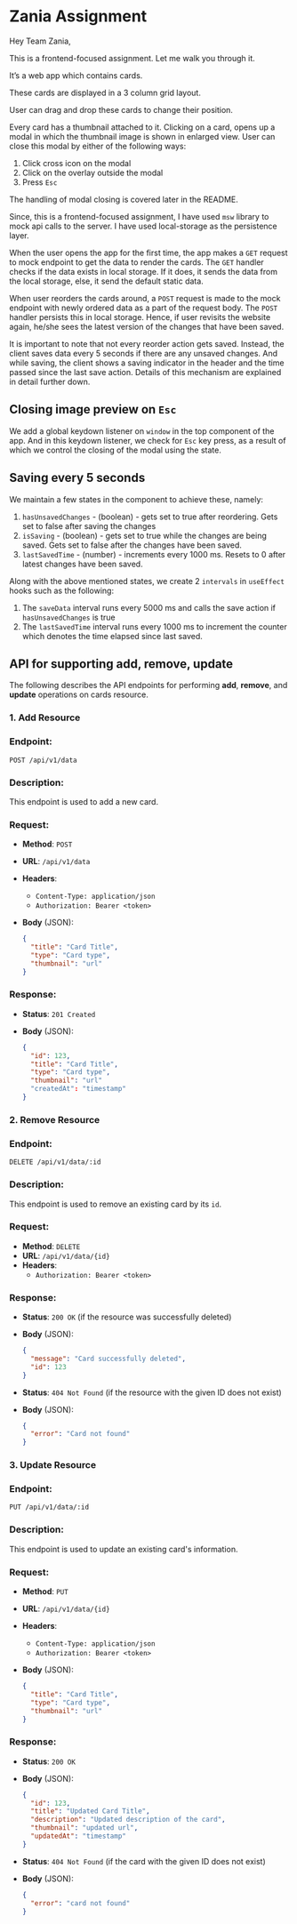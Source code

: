 # Zania Assignment

Hey Team Zania,

This is a frontend-focused assignment. Let me walk you through it.

It’s a web app which contains cards. 

These cards are displayed in a 3 column grid layout. 

User can drag and drop these cards to change their position. 

Every card has a thumbnail attached to it. Clicking on a card, opens up a modal in which the thumbnail image is shown in enlarged view. User can close this modal by either of the following ways:

1. Click cross icon on the modal
2. Click on the overlay outside the modal
3. Press `Esc` 

The handling of modal closing is covered later in the README.

Since, this is a frontend-focused assignment, I have used `msw` library to mock api calls to the server. I have used local-storage as the persistence layer.

When the user opens the app for the first time, the app makes a `GET` request to mock endpoint to get the data to render the cards. The `GET` handler checks if the data exists in local storage. If it does, it sends the data from the local storage, else, it send the default static data.

When user reorders the cards around, a `POST` request is made to the mock endpoint with newly ordered data as a part of the request body. The `POST` handler persists this in local storage. Hence, if user revisits the website again, he/she sees the latest version of the changes that have been saved.

It is important to note that not every reorder action gets saved. Instead, the client saves data every 5 seconds if there are any unsaved changes. And while saving, the client shows a saving indicator in the header and the time passed since the last save action. Details of this mechanism are explained in detail further down.

## Closing image preview on `Esc`

We add a global keydown listener on `window` in the top component of the app. And in this keydown listener, we check for `Esc` key press, as a result of which we control the closing of the modal using the state.

## Saving every 5 seconds

We maintain a few states in the component to achieve these, namely:

1. `hasUnsavedChanges` - (boolean) - gets set to true after reordering. Gets set to false after saving the changes
2. `isSaving` - (boolean) - gets set to true while the changes are being saved. Gets set to false after the changes have been saved. 
3. `lastSavedTime` - (number) - increments every 1000 ms. Resets to 0 after latest changes have been saved.

Along with the above mentioned states, we create 2 `intervals` in `useEffect` hooks such as the following:

1. The `saveData` interval runs every 5000 ms and calls the save action if `hasUnsavedChanges` is true
2. The `lastSavedTime` interval runs every 1000 ms to increment the counter which denotes the time elapsed since last saved.

## API for supporting add, remove, update

The following describes the API endpoints for performing **add**, **remove**, and **update** operations on cards resource.

### 1. **Add Resource**

### Endpoint:

`POST /api/v1/data`

### Description:

This endpoint is used to add a new card.

### Request:

- **Method**: `POST`
- **URL**: `/api/v1/data`
- **Headers**:
    - `Content-Type: application/json`
    - `Authorization: Bearer <token>`
- **Body** (JSON):
    
    ```json
    {
      "title": "Card Title",
      "type": "Card type",
      "thumbnail": "url"
    }
    ```
    

### Response:

- **Status**: `201 Created`
- **Body** (JSON):
    
    ```json
    {
      "id": 123,
      "title": "Card Title",
      "type": "Card type",
      "thumbnail": "url"
      "createdAt": "timestamp"
    }
    ```
    

### 2. **Remove Resource**

### Endpoint:

`DELETE /api/v1/data/:id`

### Description:

This endpoint is used to remove an existing card by its `id`.

### Request:

- **Method**: `DELETE`
- **URL**: `/api/v1/data/{id}`
- **Headers**:
    - `Authorization: Bearer <token>`

### Response:

- **Status**: `200 OK` (if the resource was successfully deleted)
- **Body** (JSON):
    
    ```json
    {
      "message": "Card successfully deleted",
      "id": 123
    }
    
    ```
    
- **Status**: `404 Not Found` (if the resource with the given ID does not exist)
- **Body** (JSON):
    
    ```json
    {
      "error": "Card not found"
    }
    
    ```
    

### 3. **Update Resource**

### Endpoint:

`PUT /api/v1/data/:id`

### Description:

This endpoint is used to update an existing card's information.

### Request:

- **Method**: `PUT`
- **URL**: `/api/v1/data/{id}`
- **Headers**:
    - `Content-Type: application/json`
    - `Authorization: Bearer <token>`
- **Body** (JSON):
    
    ```json
    {
      "title": "Card Title",
      "type": "Card type",
      "thumbnail": "url"
    }
    ```
    

### Response:

- **Status**: `200 OK`
- **Body** (JSON):
    
    ```json
    {
      "id": 123,
      "title": "Updated Card Title",
      "description": "Updated description of the card",
      "thumbnail": "updated url",
      "updatedAt": "timestamp"
    }
    
    ```
    
- **Status**: `404 Not Found` (if the card with the given ID does not exist)
- **Body** (JSON):
    
    ```json
    {
      "error": "card not found"
    }
    ```
    
